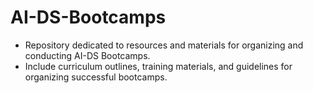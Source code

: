 # AI-DS-Bootcamps

* Repository dedicated to resources and materials for organizing and conducting AI-DS Bootcamps.
* Include curriculum outlines, training materials, and guidelines for organizing successful bootcamps.

